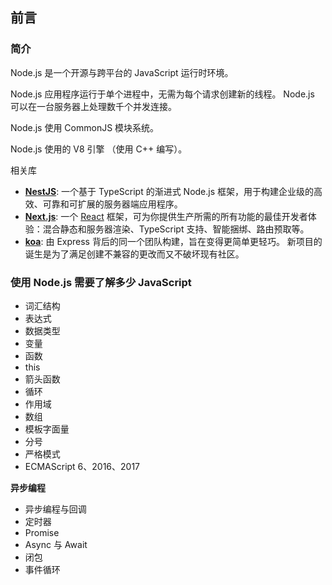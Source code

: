 ## 前言

### 简介

Node.js 是一个开源与跨平台的 JavaScript 运行时环境。

Node.js 应用程序运行于单个进程中，无需为每个请求创建新的线程。 Node.js 可以在一台服务器上处理数千个并发连接。

Node.js 使用 CommonJS 模块系统。

Node.js 使用的 V8 引擎 （使用 C++ 编写）。

相关库

- [**NestJS**](https://nestjs.com/): 一个基于 TypeScript 的渐进式 Node.js 框架，用于构建企业级的高效、可靠和可扩展的服务器端应用程序。
- [**Next.js**](https://nextjs.org/): 一个 [React](https://reactjs.org/) 框架，可为你提供生产所需的所有功能的最佳开发者体验：混合静态和服务器渲染、TypeScript 支持、智能捆绑、路由预取等。
- [**koa**](http://koajs.com/): 由 Express 背后的同一个团队构建，旨在变得更简单更轻巧。 新项目的诞生是为了满足创建不兼容的更改而又不破坏现有社区。

### 使用 Node.js 需要了解多少 JavaScript

- 词汇结构
- 表达式
- 数据类型
- 变量
- 函数
- this
- 箭头函数
- 循环
- 作用域
- 数组
- 模板字面量
- 分号
- 严格模式
- ECMAScript 6、2016、2017

**异步编程**

- 异步编程与回调
- 定时器
- Promise
- Async 与 Await
- 闭包
- 事件循环

